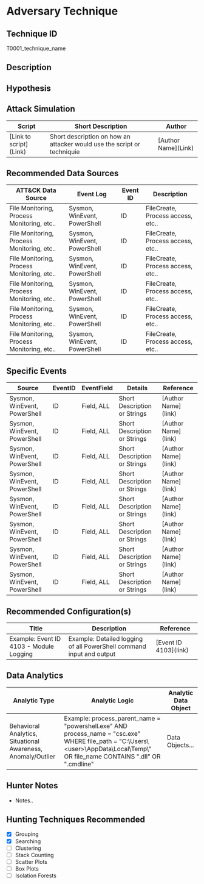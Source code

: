 # Adversary Technique
## Technique ID
T0001_technique_name


## Description


## Hypothesis



## Attack Simulation

| Script  | Short Description | Author | 
|---------|---------|---------|
| \[Link to script\](Link)| Short description on how an attacker would use the script or techniquie  | \[Author Name\](Link) |



## Recommended Data Sources

| ATT&CK Data Source | Event Log | Event ID| Description |
|---------|---------|---------|--------------|
|File Monitoring, Process Monitoring, etc..| Sysmon, WinEvent, PowerShell | ID | FileCreate, Process access, etc..  |
|File Monitoring, Process Monitoring, etc..|Sysmon, WinEvent, PowerShell | ID | FileCreate, Process access, etc.. | 
|File Monitoring, Process Monitoring, etc..|Sysmon, WinEvent, PowerShell | ID | FileCreate, Process access, etc.. | 
|File Monitoring, Process Monitoring, etc..| Sysmon, WinEvent, PowerShell | ID | FileCreate, Process access, etc.. |
|File Monitoring, Process Monitoring, etc..| Sysmon, WinEvent, PowerShell | ID | FileCreate, Process access, etc.. | 
|File Monitoring, Process Monitoring, etc..| Sysmon, WinEvent, PowerShell | ID | FileCreate, Process access, etc.. | 



## Specific Events

| Source | EventID | EventField | Details | Reference | 
|--------|---------|-------|---------|-----------| 
| Sysmon, WinEvent, PowerShell | ID | Field, ALL | Short Description or Strings | \[Author Name\](link) |
| Sysmon, WinEvent, PowerShell | ID | Field, ALL | Short Description or Strings | \[Author Name\](link) |
| Sysmon, WinEvent, PowerShell | ID | Field, ALL | Short Description or Strings | \[Author Name\](link) |
| Sysmon, WinEvent, PowerShell | ID | Field, ALL | Short Description or Strings | \[Author Name\](link) |
| Sysmon, WinEvent, PowerShell | ID | Field, ALL | Short Description or Strings | \[Author Name\](link) |
| Sysmon, WinEvent, PowerShell | ID | Field, ALL | Short Description or Strings | \[Author Name\](link) |
| Sysmon, WinEvent, PowerShell | ID | Field, ALL | Short Description or Strings | \[Author Name\](link) |
| Sysmon, WinEvent, PowerShell | ID | Field, ALL | Short Description or Strings | \[Author Name\](link) |



## Recommended Configuration(s)
| Title | Description | Reference|
|---------|---------|---------|
| Example: Event ID 4103 - Module Logging | Example: Detailed logging of all PowerShell command input and output | \[Event ID 4103\](link)



## Data Analytics 

| Analytic Type  | Analytic Logic | Analytic Data Object |
|--------|---------|---------|
| Behavioral Analytics, Situational Awareness, Anomaly/Outlier | Example: process\_parent_name = "powershell.exe" AND process\_name = "csc.exe" WHERE file\_path = "C:\Users\\\<user>\AppData\Local\Temp\\" OR file\_name CONTAINS ".dll" OR ".cmdline" | Data Objects... | 


## Hunter Notes
* Notes..


## Hunting Techniques Recommended

- [x] Grouping
- [x] Searching
- [ ] Clustering
- [ ] Stack Counting
- [ ] Scatter Plots
- [ ] Box Plots
- [ ] Isolation Forests
